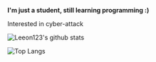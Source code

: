 **I'm just a student, still learning programming :)**

Interested in cyber-attack

![Leeon123's github stats](https://github-readme-stats.vercel.app/api?username=Leeon123&show_icons=true&bg_color=00FFFF,0080FF,FF00FF&text_color=00FFFF&title_color=00FF00&icon_color=00FF00&count_private=true&include_all_commits=true)

![Top Langs](https://github-readme-stats.vercel.app/api/top-langs/?username=Leeon123&layout=compact&text_color=FFFF00&title_color=00FF00&bg_color=3200FF,6400FF,9600FF,C800FF,FA00FF)
<!--
**Leeon123/Leeon123** is a ✨ _special_ ✨ repository because its `README.md` (this file) appears on your GitHub profile.

Here are some ideas to get you started:

- 🔭 I’m currently working on ...
- 🌱 I’m currently learning ...
- 👯 I’m looking to collaborate on ...
- 🤔 I’m looking for help with ...
- 💬 Ask me about ...
- 📫 How to reach me: ...
- 😄 Pronouns: ...
- ⚡ Fun fact: ...
-->

